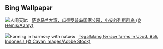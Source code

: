 ## Bing Wallpaper
![](https://www.bing.com/th?id=OHR.Antilles_ZH-CN8267285876_UHD.jpg&w=1000)人间天堂:&nbsp;&ensp;[萨克马兰大湾，瓜德罗普岛国家公园，小安的列斯群岛 (© Hemis/Alamy)](https://www.bing.com/th?id=OHR.Antilles_ZH-CN8267285876_UHD.jpg)
<br><br/>
![](https://www.bing.com/th?id=OHR.TegallalangTerrace_EN-US4296943902_UHD.jpg&w=1000)Farming in harmony with nature:&nbsp;&ensp;[Tegallalang terrace farms in Ubud, Bali, Indonesia (© Cavan Images/Adobe Stock)](https://www.bing.com/th?id=OHR.TegallalangTerrace_EN-US4296943902_UHD.jpg)
<br><br/>
